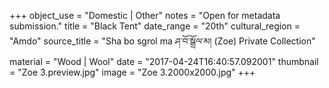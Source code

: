 +++
object_use = "Domestic | Other"
notes = "Open for metadata submission."
title = "Black Tent"
date_range = "20th"
cultural_region = "Amdo"
source_title = "Sha bo sgrol ma ཤ་བོ་སྒྲོལ་མ། (Zoe) Private Collection"
material = "Wood | Wool"
date = "2017-04-24T16:40:57.092001"
thumbnail = "Zoe 3.preview.jpg"
image = "Zoe 3.2000x2000.jpg"
+++
